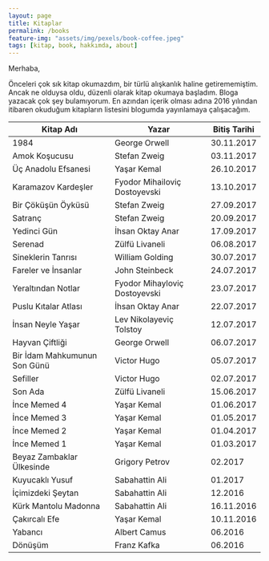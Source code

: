 ```yaml
---
layout: page
title: Kitaplar
permalink: /books
feature-img: "assets/img/pexels/book-coffee.jpeg"
tags: [kitap, book, hakkımda, about]
---
```


Merhaba,

Önceleri çok sık kitap okumazdım, bir türlü alışkanlık haline getirememiştim.
Ancak ne olduysa oldu, düzenli olarak kitap okumaya başladım. Bloga yazacak çok
şey bulamıyorum. En azından içerik olması adına 2016 yılından itibaren okuduğum
kitapların listesini blogumda yayınlamaya çalışacağım.


| Kitap Adı                    | Yazar                         | Bitiş Tarihi   |
| -----------                  | -------                       | -------------- |
| 1984                         | George Orwell                 | 30.11.2017     |
| Amok Koşucusu                | Stefan Zweig                  | 03.11.2017     |
| Üç Anadolu Efsanesi          | Yaşar Kemal                   | 26.10.2017     |
| Karamazov Kardeşler          | Fyodor Mihailoviç Dostoyevski | 13.10.2017     |
| Bir Çöküşün Öyküsü           | Stefan Zweig                  | 27.09.2017     |
| Satranç                      | Stefan Zweig                  | 20.09.2017     |
| Yedinci Gün                  | İhsan Oktay Anar              | 17.09.2017     |
| Serenad                      | Zülfü Livaneli                | 06.08.2017     |
| Sineklerin Tanrısı           | William Golding               | 30.07.2017     |
| Fareler ve İnsanlar          | John Steinbeck                | 24.07.2017     |
| Yeraltından Notlar           | Fyodor Mihayloviç Dostoyevski | 23.07.2017     |
| Puslu Kıtalar Atlası         | İhsan Oktay Anar              | 22.07.2017     |
| İnsan Neyle Yaşar            | Lev Nikolayeviç Tolstoy       | 12.07.2017     |
| Hayvan Çiftliği              | George Orwell                 | 06.07.2017     |
| Bir İdam Mahkumunun Son Günü | Victor Hugo                   | 05.07.2017     |
| Sefiller                     | Victor Hugo                   | 02.07.2017     |
| Son Ada                      | Zülfü Livaneli                | 15.06.2017     |
| İnce Memed 4                 | Yaşar Kemal                   | 01.06.2017     |
| İnce Memed 3                 | Yaşar Kemal                   | 01.05.2017     |
| İnce Memed 2                 | Yaşar Kemal                   | 01.04.2017     |
| İnce Memed 1                 | Yaşar Kemal                   | 01.03.2017     |
| Beyaz Zambaklar Ülkesinde    | Grigory Petrov                | 02.2017        |
| Kuyucaklı Yusuf              | Sabahattin Ali                | 01.2017        |
| İçimizdeki Şeytan            | Sabahattin Ali                | 12.2016        |
| Kürk Mantolu Madonna         | Sabahattin Ali                | 16.11.2016     |
| Çakırcalı Efe                | Yaşar Kemal                   | 10.11.2016     |
| Yabancı                      | Albert Camus                  | 06.2016        |
| Dönüşüm                      | Franz Kafka                   | 06.2016        |

